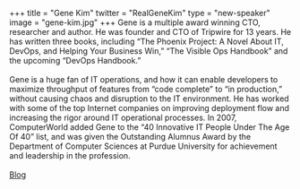+++
title = "Gene Kim"
twitter = "RealGeneKim"
type = "new-speaker"
image = "gene-kim.jpg"
+++
Gene is a multiple award winning CTO, researcher and author.  He was founder and CTO of Tripwire for 13 years. He has written three books, including “The Phoenix Project: A Novel About IT, DevOps, and Helping Your Business Win,” “The Visible Ops Handbook” and the upcoming “DevOps Handbook.” <br> <br> Gene is a huge fan of IT operations, and how it can enable developers to maximize throughput of features from “code complete” to “in production,” without causing chaos and disruption to the IT environment.  He has worked with some of the top Internet companies on improving deployment flow and increasing the rigor around IT operational processes. In 2007, ComputerWorld added Gene to the “40 Innovative IT People Under The Age Of 40” list, and was given the Outstanding Alumnus Award by the Department of Computer Sciences at Purdue University for achievement and leadership in the profession.
<br> <br> [Blog](http://itrevolution.com/devops-blog/)